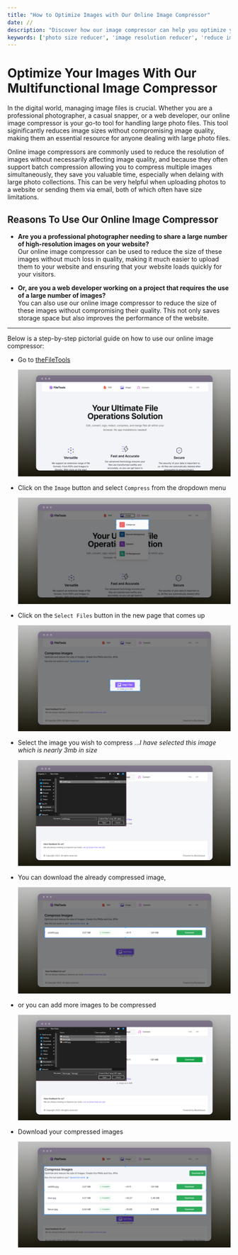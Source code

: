 ```yaml
---
title: "How to Optimize Images with Our Online Image Compressor"
date: //
description: "Discover how our image compressor can help you optimize your images for all digital needs"
keywords: ['photo size reducer', 'image resolution reducer', 'reduce image file size', 'jpg photo compressor', 'compressing a jpg', 'image size reducer', 'compress image size', 'compress photo size', 'online image compressor', 'compress picture online', 'compress image online', 'compress pic online']
---
```


# Optimize Your Images With Our Multifunctional Image Compressor

In the digital world, managing image files is crucial. Whether you are a professional photographer, a casual snapper, or a web developer, our online image compressor is your go-to tool for handling large photo files. This tool siginificantly reduces image sizes without compromising image quality, making them an essential resource for anyone dealing with large photo files.  

Online image compressors are commonly used to reduce the resolution of images without necessarily affecting image quality, and because they often support batch compression allowing you to compress multiple images simultaneously, they save you valuable time, especially when delaing with large photo collections. This can be very helpful when uploading photos to a website or sending them via email, both of which often have size limitations.  

## Reasons To Use Our Online Image Compressor

- **Are you a  professional photographer needing to share a large number of high-resolution images on your website?**  
Our online image compressor can be used to reduce the size of these images without much loss in quality, making it much easier to upload them to your website and ensuring that your website loads quickly for your visitors.

- **Or, are you a web developer working on a project that requires the use of a large number of images?**  
You can also use our online image compressor to reduce the size of these images without compromising their quality. This not only saves storage space but also improves the performance of the website.  

***

Below is a step-by-step pictorial guide on how to use our online image compressor:

- Go to [theFileTools](https://www.thefiletools.com/)

    ![](../media/home.png)

- Click on the `Image` button and select `Compress` from the dropdown menu

    ![](../media/compress_1.png)

- Click on the `Select Files` button in the new page that comes up

    ![](../media/compress_2.png)

- Select the image you wish to compress ...*I have selected this image which is nearly 3mb in size*

    ![](../media/compress_3.png)

- You can download the already compressed image,

    ![](../media/compress_4.png)

- or you can add more images to be compressed

    ![](../media/compress_5.png)

- Download your compressed images 

    ![](../media/compress_6.png)


